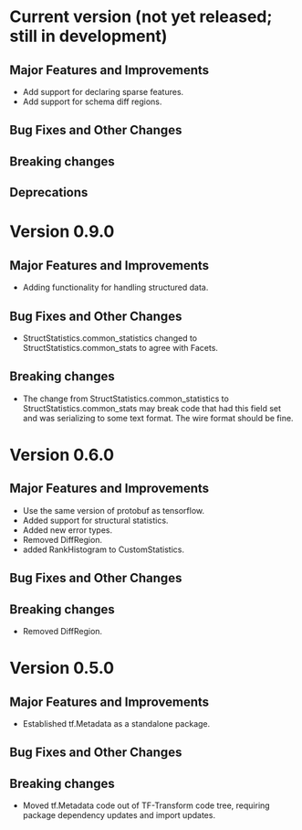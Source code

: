 # Current version (not yet released; still in development)

## Major Features and Improvements

* Add support for declaring sparse features.
* Add support for schema diff regions.

## Bug Fixes and Other Changes

## Breaking changes

## Deprecations

# Version 0.9.0

## Major Features and Improvements

* Adding functionality for handling structured data.

## Bug Fixes and Other Changes

* StructStatistics.common_statistics changed to
  StructStatistics.common_stats to agree with Facets.

## Breaking changes

* The change from StructStatistics.common_statistics to 
  StructStatistics.common_stats may break code that had this field set and
  was serializing to some text format. The wire format should be fine.

# Version 0.6.0

## Major Features and Improvements

* Use the same version of protobuf as tensorflow.
* Added support for structural statistics.
* Added new error types.
* Removed DiffRegion.
* added RankHistogram to CustomStatistics.

## Bug Fixes and Other Changes

## Breaking changes

* Removed DiffRegion.

# Version 0.5.0

## Major Features and Improvements

* Established tf.Metadata as a standalone package.

## Bug Fixes and Other Changes

## Breaking changes

* Moved tf.Metadata code out of TF-Transform code tree, requiring package
  dependency updates and import updates.
